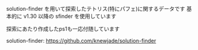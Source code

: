 solution-finder を用いて探索したテトリス(特にパフェ)に関するデータです
基本的に v1.30 以降の sfinder を使用しています

探索にあたり作成したps1も一応付随しています


solution-finder: https://github.com/knewjade/solution-finder
